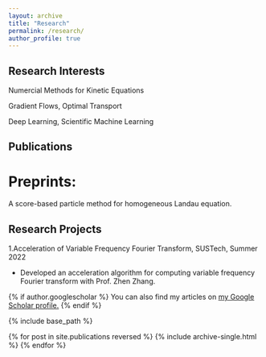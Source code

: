 ```yaml
---
layout: archive
title: "Research"
permalink: /research/
author_profile: true
---
```

## Research Interests
Numercial Methods for Kinetic Equations

Gradient Flows, Optimal Transport

Deep Learning, Scientific Machine Learning


## Publications
# Preprints:
A score-based particle method for homogeneous Landau equation.

## Research Projects
1.Acceleration of Variable Frequency Fourier Transform, SUSTech, Summer 2022 
- Developed an acceleration algorithm for computing variable frequency Fourier transform with Prof. Zhen Zhang. 



{% if author.googlescholar %}
  You can also find my articles on <u><a href="{{author.googlescholar}}">my Google Scholar profile</a>.</u>
{% endif %}

{% include base_path %}

{% for post in site.publications reversed %}
  {% include archive-single.html %}
{% endfor %}
